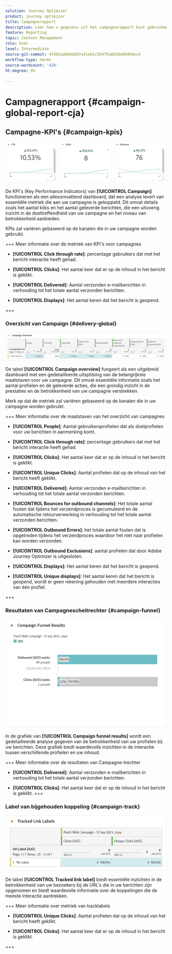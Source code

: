 ```yaml
---
solution: Journey Optimizer
product: journey optimizer
title: Campagnerapport
description: Leer hoe u gegevens uit het campagnerapport kunt gebruiken
feature: Reporting
topic: Content Management
role: User
level: Intermediate
source-git-commit: 47482adb84e05fe41eb1c50479a8b50e00469ec4
workflow-type: tm+mt
source-wordcount: '429'
ht-degree: 0%

---
```


# Campagnerapport {#campaign-global-report-cja}

## Campagne-KPI&#39;s {#campaign-kpis}

![](assets/cja-email-kpis.png)

De KPI&#39;s (Key Performance Indicators) van **[!UICONTROL Campaign]** functioneren als een allesomvattend dashboard, dat een analyse levert van essentiële metriek die aan uw campagne is gekoppeld. Dit omvat details zoals het aantal kliks en het aantal geleverde berichten, die een uitvoerig inzicht in de doeltreffendheid van uw campagne en het niveau van betrokkenheid aanbieden.

KPIs zal variëren gebaseerd op de kanalen die in uw campagne worden gebruikt.

+++ Meer informatie over de metriek van KPI&#39;s voor campagnes

* **[!UICONTROL Click through rate]**: percentage gebruikers dat met het bericht interactie heeft gehad.

* **[!UICONTROL Clicks]**: Het aantal keer dat er op de inhoud in het bericht is geklikt.

* **[!UICONTROL Delivered]**: Aantal verzonden e-mailberichten in verhouding tot het totale aantal verzonden berichten.

* **[!UICONTROL Displays]**: Het aantal keren dat het bericht is geopend.

+++

### Overzicht van Campaign {#delivery-global}

![](assets/cja-campaign-overview.png)

De tabel **[!UICONTROL Campaign overview]** fungeert als een uitgebreid dashboard met een gedetailleerde uitsplitsing van de belangrijkste maatstaven voor uw campagne. Dit omvat essentiële informatie zoals het aantal profielen en de geleverde acties, die een grondig inzicht in de prestaties en de betrokkenheid van uw campagne verstrekken.

Merk op dat de metriek zal variëren gebaseerd op de kanalen die in uw campagne worden gebruikt.

+++ Meer informatie over de maatstaven van het overzicht van campagnes

* **[!UICONTROL People]**: Aantal gebruikersprofielen dat als doelprofielen voor uw berichten in aanmerking komt.

* **[!UICONTROL Click through rate]**: percentage gebruikers dat met het bericht interactie heeft gehad.

* **[!UICONTROL Clicks]**: Het aantal keer dat er op de inhoud in het bericht is geklikt.

* **[!UICONTROL Unique Clicks]**: Aantal profielen dat op de inhoud van het bericht heeft geklikt.

* **[!UICONTROL Delivered]**: Aantal verzonden e-mailberichten in verhouding tot het totale aantal verzonden berichten.

* **[!UICONTROL Bounces for outbound channels]**: Het totale aantal fouten dat tijdens het verzendproces is gecumuleerd en de automatische retourverwerking in verhouding tot het totale aantal verzonden berichten.

* **[!UICONTROL Outbound Errors]**: het totale aantal fouten dat is opgetreden tijdens het verzendproces waardoor het niet naar profielen kan worden verzonden.

* **[!UICONTROL Outbound Exclusions]**: aantal profielen dat door Adobe Journey Optimizer is uitgesloten.

* **[!UICONTROL Displays]**: Het aantal keren dat het bericht is geopend.

* **[!UICONTROL Unique displays]**: Het aantal keren dat het bericht is geopend, wordt er geen rekening gehouden met meerdere interacties van één profiel.

+++

### Resultaten van Campagnescheitrechter {#campaign-funnel}

![](assets/cja-campaign-funnel.png)

In de grafiek van **[!UICONTROL Campaign funnel results]** wordt een gedetailleerde analyse gegeven van de betrokkenheid van uw profielen bij uw berichten. Deze grafiek biedt waardevolle inzichten in de interactie tussen verschillende profielen en uw inhoud.

+++ Meer informatie over de resultaten van Campagne-trechter

* **[!UICONTROL Delivered]**: Aantal verzonden e-mailberichten in verhouding tot het totale aantal verzonden berichten.

* **[!UICONTROL Clicks]**: Het aantal keer dat er op de inhoud in het bericht is geklikt.
+++

### Label van bijgehouden koppeling {#campaign-track}

![](assets/cja-campaign-tracked-link.png)

De tabel **[!UICONTROL Tracked link label]** biedt essentiële inzichten in de betrokkenheid van uw bezoekers bij de URL&#39;s die in uw berichten zijn opgenomen en biedt waardevolle informatie over de koppelingen die de meeste interactie aantrekken.

+++ Meer informatie over metriek van tracklabels

* **[!UICONTROL Unique Clicks]**: Aantal profielen dat op de inhoud van het bericht heeft geklikt.

* **[!UICONTROL Clicks]**: Het aantal keer dat er op de inhoud in het bericht is geklikt.

+++
